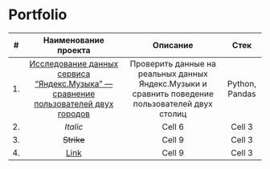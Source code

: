 # Portfolio
| # | Наименование проекта  | Описание  | Стек |
|:--:|:-------------:|:---------------:|:-------------:|
| 1.|[Исследование данных сервиса “Яндекс.Музыка” — сравнение пользователей двух городов](https://github.com/natashkaau/portfolio/tree/main/project_1)|Проверить данные на реальных данных Яндекс.Музыки и сравнить поведение пользователей двух столиц|Python, Pandas|
| 2.| *Italic*        | Cell 6        |Cell 3         |
| 3.| ~~Strike~~      | Cell 9        |Cell 3         |
| 4.| [Link](dot.com) | Cell 9        |Cell 3         |
